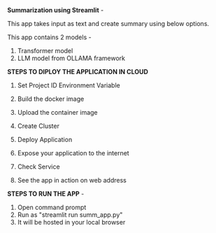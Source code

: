 **Summarization using Streamlit** -

This app takes input as text and create summary using below options.

This app contains 2 models - 

1) Transformer model
2) LLM model from OLLAMA framework

**STEPS TO DIPLOY THE APPLICATION IN CLOUD**

1)  Set Project ID Environment Variable

2) Build the docker image

3) Upload the container image

4) Create Cluster

5) Deploy Application

6) Expose your application to the internet

7) Check Service

8) See the app in action on web address

**STEPS TO RUN THE APP** - 
1) Open command prompt
2) Run as "streamlit run summ_app.py"
3) It will be hosted in your local browser
